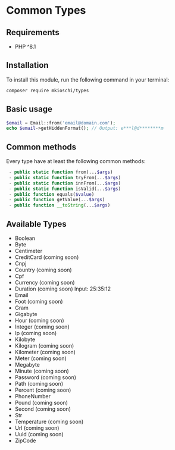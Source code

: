 # Common Types

## Requirements
- PHP ^8.1

## Installation
To install this module, run the following command in your terminal:
```bash
composer require mkioschi/types
```

## Basic usage
```php
$email = Email::from('email@domain.com');
echo $email->getHiddenFormat(); // Output: e***l@d********m
```

## Common methods
Every type have at least the following common methods:
```php
 - public static function from(...$args)
 - public static function tryFrom(...$args)
 - public static function innFrom(...$args)
 - public static function isValid(...$args)
 - public function equals($value)
 - public function getValue(...$args)
 - public function __toString(...$args)
```

## Available Types
- Boolean
- Byte
- Centimeter
- CreditCard (coming soon)
- Cnpj
- Country (coming soon)
- Cpf
- Currency (coming soon)
- Duration (coming soon) Input: 25:35:12
- Email
- Foot (coming soon)
- Gram
- Gigabyte
- Hour (coming soon)
- Integer (coming soon)
- Ip (coming soon)
- Kilobyte
- Kilogram (coming soon)
- Kilometer (coming soon)
- Meter (coming soon)
- Megabyte
- Minute (coming soon)
- Password (coming soon)
- Path (coming soon)
- Percent (coming soon)
- PhoneNumber
- Pound (coming soon)
- Second (coming soon)
- Str
- Temperature (coming soon)
- Url (coming soon)
- Uuid (coming soon)
- ZipCode